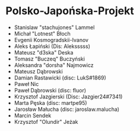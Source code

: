 # Polsko-Japońska-Projekt
* Stanislaw "stachujones" Lammel
* Michał "Lotnest" Błoch
* Evgenii Kosmogradskii-Ivanov
* Aleks Łapiński (Dis: Aleksssss)
* Mateusz "d3ska" Deska
* Tomasz "Buczeq" Buczyński
* Aleksandra "dorsha" Najmowicz
* Mateusz Dąbrowski
* Damian Rastawicki (disc: LukS#1869)
* Paweł Nic
* Paweł Dąbrowski (disc: fluor)
* Krzysztof Jazgierski (Disc: Jazgier24#7341)
* Marta Pęska (disc: martpe95)
* Jarosław Małucha (disc: jaroslaw.malucha)
* Marcin Sendek
* Krzysztof "Olundir" Jeżak
